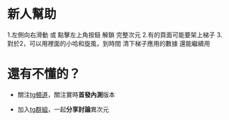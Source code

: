 # 新人幫助

1.左側向右滑動 或 點擊左上角按鈕 解鎖 完整次元
2.有的頁面可能要架上梯子
3.對於2，可以用裡面的小哈和旋風，到時間 清下梯子應用的數據 還能繼續用

# 還有不懂的？

- 關注[tg頻道](https://t.me/DimensionNoQuit)，關注實時**首發內測**版本

- 加入[tg群組](https://t.me/joinchat/9cLen_uKWOsyZjk1)，一起**分享討論**異次元

